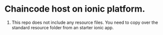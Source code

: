 # Chaincode host on ionic platform.

1. This repo does not include any resource files. You need to copy over the standard resource folder from an starter ionic app.